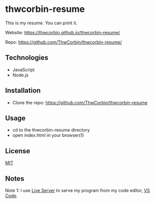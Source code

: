 # thwcorbin-resume

This is my resume. You can print it.

Website: https://thwcorbin.github.io/thwcorbin-resume/

Repo: https://github.com/ThwCorbin/thwcorbin-resume/

## Technologies

- JavaScript
- Node.js

## Installation

- Clone the repo: https://github.com/ThwCorbin/thwcorbin-resume

## Usage

- cd to the thwcorbin-resume directory
- open index.html in your browser(1)

## License

[MIT](LICENSE.txt "MIT License text file")

## Notes

Note 1: I use [Live Server](https://marketplace.visualstudio.com/items?itemName=ritwickdey.LiveServer "Live Server extension") to serve my program from my code editor, [VS Code](https://code.visualstudio.com/ "Visual Studio Code editor").
